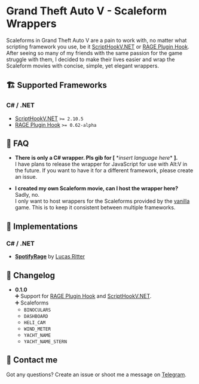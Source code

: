 # **Grand Theft Auto V** - Scaleform Wrappers

Scaleforms in Grand Theft Auto V are a pain to work with, no matter what scripting framework you use, be it [ScriptHookV.NET](https://github.com/crosire/scripthookvdotnet) or [RAGE Plugin Hook](https://ragepluginhook.net). After seeing so many of my friends with the same passion for the game struggle with them, I decided to make their lives easier and wrap the Scaleform movies with concise, simple, yet elegant wrappers.

## 🏗 **Supported Frameworks**
### **C# / .NET**
- [ScriptHookV.NET](https://github.com/crosire/scripthookvdotnet) `>= 2.10.5`
- [RAGE Plugin Hook](https://ragepluginhook.net) `>= 0.62-alpha`

## 🤔 **FAQ**
- **There is only a C# wrapper. Pls gib for [** \**insert language here*\* **].**  
I have plans to release the wrapper for JavaScript for use with Alt:V in the future. If you want to have it for a different framework, please create an issue.

- **I created my own Scaleform movie, can I host the wrapper here?**  
Sadly, no.  
I only want to host wrappers for the Scaleforms provided by the [vanilla](https://en.wikipedia.org/wiki/Vanilla_software) game. This is to keep it consistent between multiple frameworks.

## 🤗 **Implementations**
### **C# / .NET**
- [**SpotifyRage**](https://github.com/lucasritter/spotify-rage) by [Lucas Ritter](https://github.com/lucasritter)

## 🔖 **Changelog**
- **0.1.0**  
  ➕ Support for [RAGE Plugin Hook](https://ragepluginhook.net) and [ScriptHookV.NET](https://github.com/crosire/scripthookvdotnet).  
  ➕ Scaleforms
  - `BINOCULARS`
  - `DASHBOARD`
  - `HELI_CAM`
  - `WIND_METER`
  - `YACHT_NAME`
  - `YACHT_NAME_STERN`


## 🤠 **Contact me**
Got any questions? Create an issue or shoot me a message on [Telegram](https://t.me/lucasritter).
